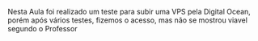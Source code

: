 Nesta Aula foi realizado um teste para subir uma VPS pela Digital Ocean, porém após vários testes, fizemos o acesso, mas não se mostrou viavel segundo o Professor

